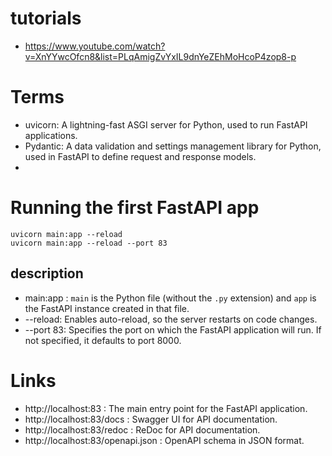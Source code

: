 # tutorials
- https://www.youtube.com/watch?v=XnYYwcOfcn8&list=PLqAmigZvYxIL9dnYeZEhMoHcoP4zop8-p

# Terms
- uvicorn: A lightning-fast ASGI server for Python, used to run FastAPI applications.
- Pydantic: A data validation and settings management library for Python, used in FastAPI to define request and response models.
- 


# Running the first FastAPI app
```
uvicorn main:app --reload
uvicorn main:app --reload --port 83
```

## description
- main:app : `main` is the Python file (without the `.py` extension) and `app` is the FastAPI instance created in that file.
- --reload: Enables auto-reload, so the server restarts on code changes.
- --port 83: Specifies the port on which the FastAPI application will run. If not specified, it defaults to port 8000.

# Links
- http://localhost:83 : The main entry point for the FastAPI application.
- http://localhost:83/docs : Swagger UI for API documentation.
- http://localhost:83/redoc : ReDoc for API documentation.
- http://localhost:83/openapi.json : OpenAPI schema in JSON format.
